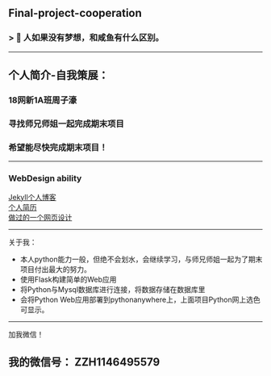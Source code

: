 ## Final-project-cooperation

### >  :thought_balloon: 人如果没有梦想，和咸鱼有什么区别。

---
## 个人简介-自我策展：
### 18网新1A班周子濠
### 寻找师兄师姐一起完成期末项目
### 希望能尽快完成期末项目！
---
### WebDesign ability
[Jekyll个人博客](https://zhousimmons.gitee.io/zzh_kuzma/)
<br>
[个人简历](https://zhousimmons.gitee.io/resume/)
<br>
[做过的一个网页设计](https://zhousimmons.gitee.io/web_html/)

---
关于我：
+ 本人python能力一般，但绝不会划水，会继续学习，与师兄师姐一起为了期末项目付出最大的努力。
+ 使用Flask构建简单的Web应用
+ 将Python与Mysql数据库进行连接，将数据存储在数据库里
+ 会将Python Web应用部署到pythonanywhere上，上面项目Python网上选色可显示。


---
加我微信！
## 我的微信号： ZZH1146495579
